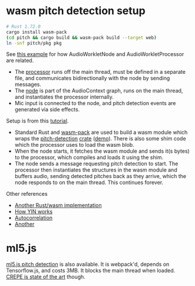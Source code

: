 
# wasm pitch detection setup

```sh
# Rust 1.72.0
cargo install wasm-pack
(cd pitch && cargo build && wasm-pack build --target web)
ln -snf pitch/pkg pkg
```

See [this example](https://developer.mozilla.org/en-US/docs/Web/API/AudioWorkletProcessor#examples) for how AudioWorkletNode and AudioWorkletProcessor are related.

- The [processor](pitch-processor.js) runs off the main thread, must be defined in a separate file, and communicates bidirectionally with the node by sending messages.
- The [node](pitch-rust.js) is part of the AudioContext graph, runs on the main thread, and instantiates the processor internally.
- Mic input is connected to the node, and pitch detection events are generated via side effects.

Setup is from this [tutorial](https://www.toptal.com/webassembly/webassembly-rust-tutorial-web-audio).

- Standard Rust and [wasm-pack](https://rustwasm.github.io/wasm-pack/) are used to build a wasm module which wraps the [pitch-detection](https://github.com/alesgenova/pitch-detection) [crate](https://crates.io/crates/pitch-detection) ([demo](https://github.com/alesgenova/pitch-detection-app)). There is also some shim code which the processor uses to load the wasm blob.
- When the node starts, it fetches the wasm module and sends it(s bytes) to the processor, which compiles and loads it using the shim.
- The node sends a message requesting pitch detection to start. The processor then instantiates the structures in the wasm module and buffers audio, sending detected pitches back as they arrive, which the node responds to on the main thread. This continues forever.

Other references

- [Another Rust/wasm implementation](https://bojandjurdjevic.com/2018/WASM-vs-JS-Realtime-pitch-detection/)
- [How YIN works](https://www.youtube.com/watch?v=W585xR3bjLM)
- [Autocorrelation](https://alexanderell.is/posts/tuner/)
- [Another](https://github.com/cwilso/PitchDetect)

# ml5.js

[ml5.js pitch detection](https://learn.ml5js.org/#/reference/pitch-detection) is also available. It is webpack'd, depends on Tensorflow.js, and costs 3MB. It blocks the main thread when loaded. [CREPE is state of the art](https://github.com/marl/crepe) though.
